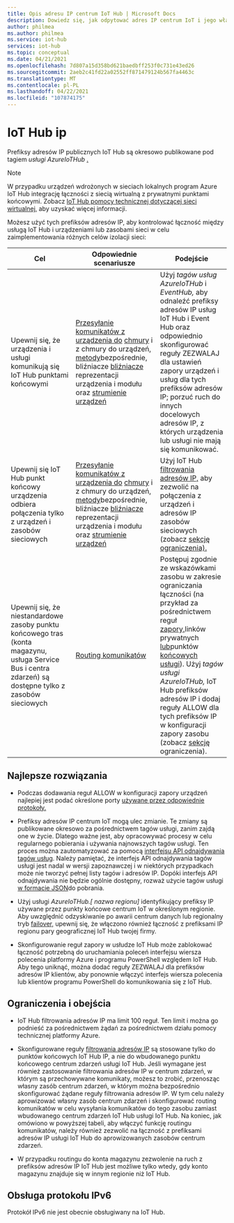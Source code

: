 ```yaml
---
title: Opis adresu IP centrum IoT Hub | Microsoft Docs
description: Dowiedz się, jak odpytować adres IP centrum IoT i jego właściwości. Adres IP centrum IoT może ulec zmianie w niektórych scenariuszach, takich jak odzyskiwanie po awarii lub regionalny tryb failover.
author: philmea
ms.author: philmea
ms.service: iot-hub
services: iot-hub
ms.topic: conceptual
ms.date: 04/21/2021
ms.openlocfilehash: 7d807a15d358bd621baedbff253f0c731e43ed26
ms.sourcegitcommit: 2aeb2c41fd22a02552ff871479124b567fa4463c
ms.translationtype: MT
ms.contentlocale: pl-PL
ms.lasthandoff: 04/22/2021
ms.locfileid: "107874175"
---
```

# <a name="iot-hub-ip-addresses"></a>IoT Hub ip

Prefiksy adresów IP publicznych IoT Hub są okresowo publikowane pod tagiem _usługi AzureIoTHub_ [.](../virtual-network/service-tags-overview.md)

> [!NOTE]
> W przypadku urządzeń wdrożonych w sieciach lokalnych program Azure IoT Hub integrację łączności z siecią wirtualną z prywatnymi punktami końcowymi. Zobacz [IoT Hub pomocy technicznej dotyczącej sieci wirtualnej,](./virtual-network-support.md) aby uzyskać więcej informacji.


Możesz użyć tych prefiksów adresów IP, aby kontrolować łączność między usługą IoT Hub i urządzeniami lub zasobami sieci w celu zaimplementowania różnych celów izolacji sieci:

| Cel | Odpowiednie scenariusze | Podejście |
|------|-----------|----------|
| Upewnij się, że urządzenia i usługi komunikują się IoT Hub punktami końcowymi | [Przesyłanie komunikatów z urządzenia do](./iot-hub-devguide-messaging.md) [chmury](./iot-hub-devguide-messages-c2d.md) i z chmury do urządzeń, [metody](./iot-hub-devguide-direct-methods.md)bezpośrednie, bliźniacze [bliźniacze](./iot-hub-devguide-device-twins.md) reprezentacji urządzenia i modułu oraz [strumienie urządzeń](./iot-hub-device-streams-overview.md) | Użyj _tagów usług AzureIoTHub_ i _EventHub,_ aby odnaleźć prefiksy adresów IP usług IoT Hub i Event Hub oraz odpowiednio skonfigurować reguły ZEZWALAJ dla ustawień zapory urządzeń i usług dla tych prefiksów adresów IP; porzuć ruch do innych docelowych adresów IP, z których urządzenia lub usługi nie mają się komunikować. |
| Upewnij się IoT Hub punkt końcowy urządzenia odbiera połączenia tylko z urządzeń i zasobów sieciowych | [Przesyłanie komunikatów z urządzenia do](./iot-hub-devguide-messaging.md) [chmury](./iot-hub-devguide-messages-c2d.md) i z chmury do urządzeń, [metody](./iot-hub-devguide-direct-methods.md)bezpośrednie, bliźniacze [bliźniacze](./iot-hub-devguide-device-twins.md) reprezentacji urządzenia i modułu oraz [strumienie urządzeń](./iot-hub-device-streams-overview.md) | Użyj IoT Hub [filtrowania adresów IP,](iot-hub-ip-filtering.md) aby zezwolić na połączenia z urządzeń i adresów IP zasobów sieciowych (zobacz [sekcję ograniczenia).](#limitations-and-workarounds) | 
| Upewnij się, że niestandardowe zasoby punktu końcowego tras (konta magazynu, usługa Service Bus i centra zdarzeń) są dostępne tylko z zasobów sieciowych | [Routing komunikatów](./iot-hub-devguide-messages-d2c.md) | Postępuj zgodnie ze wskazówkami zasobu w zakresie ograniczania łączności (na przykład za pośrednictwem reguł [zapory,](../storage/common/storage-network-security.md)linków prywatnych [lub](../private-link/private-endpoint-overview.md)punktów [końcowych usługi](../virtual-network/virtual-network-service-endpoints-overview.md)). Użyj _tagów usługi AzureIoTHub,_ IoT Hub prefiksów adresów IP i dodaj reguły ALLOW dla tych prefiksów IP w konfiguracji zapory zasobu (zobacz [sekcję](#limitations-and-workarounds) ograniczenia). |



## <a name="best-practices"></a>Najlepsze rozwiązania

* Podczas dodawania reguł ALLOW w konfiguracji zapory urządzeń najlepiej jest podać określone porty [używane przez odpowiednie protokoły.](./iot-hub-devguide-protocols.md#port-numbers)

* Prefiksy adresów IP centrum IoT mogą ulec zmianie. Te zmiany są publikowane okresowo za pośrednictwem tagów usługi, zanim zajdą one w życie. Dlatego ważne jest, aby opracowywać procesy w celu regularnego pobierania i używania najnowszych tagów usługi. Ten proces można zautomatyzować za pomocą [interfejsu API odnajdywania tagów usług](../virtual-network/service-tags-overview.md#service-tags-on-premises). Należy pamiętać, że interfejs API odnajdywania tagów usługi jest nadal w wersji zapoznawczej i w niektórych przypadkach może nie tworzyć pełnej listy tagów i adresów IP. Dopóki interfejs API odnajdywania nie będzie ogólnie dostępny, rozważ użycie tagów usługi [w formacie JSON](../virtual-network/service-tags-overview.md#discover-service-tags-by-using-downloadable-json-files)do pobrania. 

* Użyj usługi *AzureIoTHub.[ nazwa regionu]* identyfikujący prefiksy IP używane przez punkty końcowe centrum IoT w określonym regionie. Aby uwzględnić odzyskiwanie po awarii centrum danych lub regionalny tryb [failover,](iot-hub-ha-dr.md) upewnij się, że włączono również łączność z prefiksami IP regionu pary geograficznej IoT Hub twojej firmy.

* Skonfigurowanie reguł zapory w usłudze IoT Hub może zablokować łączność potrzebną do uruchamiania poleceń interfejsu wiersza polecenia platformy Azure i programu PowerShell względem IoT Hub. Aby tego uniknąć, można dodać reguły ZEZWALAJ dla prefiksów adresów IP klientów, aby ponownie włączyć interfejs wiersza polecenia lub klientów programu PowerShell do komunikowania się z IoT Hub.  


## <a name="limitations-and-workarounds"></a>Ograniczenia i obejścia

* IoT Hub filtrowania adresów IP ma limit 100 reguł. Ten limit i można go podnieść za pośrednictwem żądań za pośrednictwem działu pomocy technicznej platformy Azure. 

* Skonfigurowane reguły [filtrowania adresów IP](iot-hub-ip-filtering.md) są stosowane tylko do punktów końcowych IoT Hub IP, a nie do wbudowanego punktu końcowego centrum zdarzeń usługi IoT Hub. Jeśli wymagane jest również zastosowanie filtrowania adresów IP w centrum zdarzeń, w którym są przechowywane komunikaty, możesz to zrobić, przenosząc własny zasób centrum zdarzeń, w którym można bezpośrednio skonfigurować żądane reguły filtrowania adresów IP. W tym celu należy aprowizować własny zasób centrum zdarzeń i skonfigurować routing komunikatów w celu wysyłania komunikatów do tego zasobu zamiast wbudowanego centrum zdarzeń IoT Hub usługi IoT Hub. [](./iot-hub-devguide-messages-d2c.md) Na koniec, jak omówiono w powyższej tabeli, aby włączyć funkcję routingu komunikatów, należy również zezwolić na łączność z prefiksami adresów IP usługi IoT Hub do aprowizowanych zasobów centrum zdarzeń.

* W przypadku routingu do konta magazynu zezwolenie na ruch z prefiksów adresów IP IoT Hub jest możliwe tylko wtedy, gdy konto magazynu znajduje się w innym regionie niż IoT Hub.

## <a name="support-for-ipv6"></a>Obsługa protokołu IPv6 

Protokół IPv6 nie jest obecnie obsługiwany na IoT Hub.
